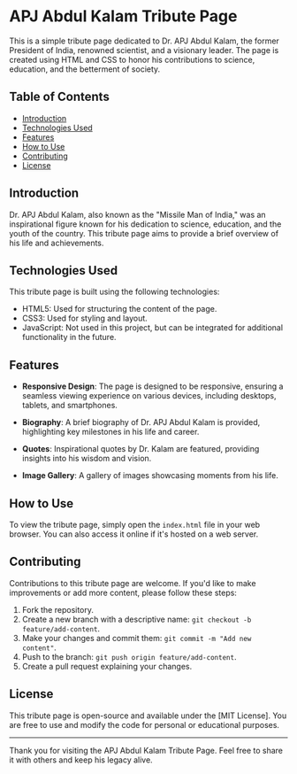 # APJ Abdul Kalam Tribute Page


This is a simple tribute page dedicated to Dr. APJ Abdul Kalam, the former President of India, renowned scientist, and a visionary leader. The page is created using HTML and CSS to honor his contributions to science, education, and the betterment of society.

## Table of Contents
- [Introduction](#introduction)
- [Technologies Used](#technologies-used)
- [Features](#features)
- [How to Use](#how-to-use)
- [Contributing](#contributing)
- [License](#license)

## Introduction

Dr. APJ Abdul Kalam, also known as the "Missile Man of India," was an inspirational figure known for his dedication to science, education, and the youth of the country. This tribute page aims to provide a brief overview of his life and achievements.

## Technologies Used

This tribute page is built using the following technologies:

- HTML5: Used for structuring the content of the page.
- CSS3: Used for styling and layout.
- JavaScript: Not used in this project, but can be integrated for additional functionality in the future.

## Features

- **Responsive Design**: The page is designed to be responsive, ensuring a seamless viewing experience on various devices, including desktops, tablets, and smartphones.

- **Biography**: A brief biography of Dr. APJ Abdul Kalam is provided, highlighting key milestones in his life and career.

- **Quotes**: Inspirational quotes by Dr. Kalam are featured, providing insights into his wisdom and vision.

- **Image Gallery**: A gallery of images showcasing moments from his life.

## How to Use

To view the tribute page, simply open the `index.html` file in your web browser. You can also access it online if it's hosted on a web server.

## Contributing

Contributions to this tribute page are welcome. If you'd like to make improvements or add more content, please follow these steps:

1. Fork the repository.
2. Create a new branch with a descriptive name: `git checkout -b feature/add-content`.
3. Make your changes and commit them: `git commit -m "Add new content"`.
4. Push to the branch: `git push origin feature/add-content`.
5. Create a pull request explaining your changes.

## License

This tribute page is open-source and available under the [MIT License]. You are free to use and modify the code for personal or educational purposes.

---

Thank you for visiting the APJ Abdul Kalam Tribute Page. Feel free to share it with others and keep his legacy alive.
